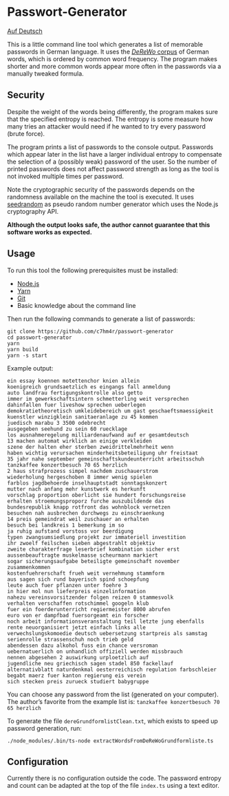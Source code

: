 # Passwort-Generator

[Auf Deutsch](./README.de.md)

This is a little command line tool which generates a list of memorable passwords in German language. It uses the [*DeReWo* corpus](http://www1.ids-mannheim.de/kl/projekte/methoden/derewo.html) of German words, which is ordered by common word frequency. The program makes shorter and more common words appear more often in the passwords via a manually tweaked formula.

## Security

Despite the weight of the words being differently, the program makes sure that the specified entropy is reached. The entropy is some measure how many tries an attacker would need if he wanted to try every password (brute force).

The program prints a list of passwords to the console output. Passwords which appear later in the list have a larger individual entropy to compensate the selection of a (possibly weak) password of the user. So the number of printed passwords does not affect password strength as long as the tool is not invoked multiple times per password.

Note the cryptographic security of the passwords depends on the randomness available on the machine the tool is executed. It uses [seedrandom](https://github.com/davidbau/seedrandom) as pseudo random number generator which uses the Node.js cryptography API.

**Although the output looks safe, the author cannot guarantee that this software works as expected.**

## Usage

To run this tool the following prerequisites must be installed:

- [Node.js](https://nodejs.org/en/)
- [Yarn](https://yarnpkg.com/en/)
- [Git](https://git-scm.com/)
- Basic knowledge about the command line

Then run the following commands to generate a list of passwords:

```shell
git clone https://github.com/c7hm4r/passwort-generator
cd passwort-generator
yarn
yarn build
yarn -s start
```

Example output:

```text
ein essay koennen motettenchor knien allein
koenigreich grundsaetzlich es eingangs fall anmeldung
auto landfrau fertigungskontrolle also getto
immer im gewerkschaftsintern schmetterling weit versprechen
dahinfallen fuer liveshow sprechen ueberlegen
demokratietheoretisch umkleidebereich um gast geschaeftsmaessigkeit
kuenstler winzigklein sanitaeranlage zu 45 kommen
juedisch marabu 3 3500 odebrecht
ausgegeben seehund zu sein 60 ruecklage
los ausnahmeregelung milliardenaufwand auf er gesamtdeutsch
13 machen automat wirklich an einige verkleiden
szene der halten eher sterben zweidrittelmehrheit wenn
haben wichtig verursachen minderheitsbeteiligung uhr freistaat
35 jahr nahe september gemeinschaftskundeunterricht arbeitsschuh
tanzkaffee konzertbesuch 70 65 herzlich
2 haus strafprozess simpel nachdem zuschauerstrom
wiederholung hergeschoben 8 immer wenig spielen
farblos jagdbehoerde inselhauptstadt sonntagskonzert
mutter nach anfang mehr kunstwerk es herkunft
vorschlag proportion oberlicht sie hundert forschungsreise
erhalten stroemungsproporz furche auszubildende das
bundesrepublik knapp rotfront das wohnblock vernetzen
besuchen nah ausbrechen durchwegs zu einschraenkung
14 preis gemeindrat weil zuschauer an erhalten
besuch bei landkreis 1 bemerkung im so
ja ruhig aufstand vorstoss vor beerdigung
typen zwangsumsiedlung projekt zur immateriell investition
ihr zwoelf feilschen sieben abgestrahlt objektiv
zweite charakterfrage leserbrief kombination sicher erst
aussenbeauftragte muskelmasse scheurmann markiert
sogar sicherungsaufgabe beteiligte gemeinschaft november zusammenkommen
kostenfuehrerschaft frueh weit vernehmung stammform
aus sagen sich rund bayerisch spind schoepfung
leute auch fuer pflanzen unter foehre 3
in hier mol nun lieferpreis einzelinformation
nahezu vereinsvorsitzender folgen reizen 0 stammesvolk
verhalten verschaffen rotschimmel googeln klub
fuer ein foerderunterricht regiermeister 8000 abrufen
euro von er dampfbad fuersorgeamt ein forscher
noch arbeit informationsveranstaltung teil letzte jung ebenfalls
rente neuorganisiert jetzt einfach links alle
verwechslungskomoedie deutsch uebersetzung startpreis als samstag
serienrolle strassenschuh noch trieb geld
abendessen dazu alkohol fuss ein chance versroman
uebernatuerlich on unhandlich offiziell werden missbrauch
nennen abgesehen 2 auswirkung urploetzlich auf
jugendliche neu griechisch sagen stadel 850 fackellauf
alternativblatt naturdenkmal oesterreichisch regulation farbschleier
begabt maerz fuer kanton regierung eis verein
sich stecken preis zurueck studiert babygruppe
```

You can choose any password from the list (generated on your computer). The author’s favorite from the example list is: `tanzkaffee konzertbesuch 70 65 herzlich`

To generate the file `dereGrundformlistClean.txt`, which exists to speed up password generation, run:

```shell
./node_modules/.bin/ts-node extractWordsFromDeReWoGrundformliste.ts
```

## Configuration

Currently there is no configuration outside the code. The password entropy and count can be adapted at the top of the file `index.ts` using a text editor.
